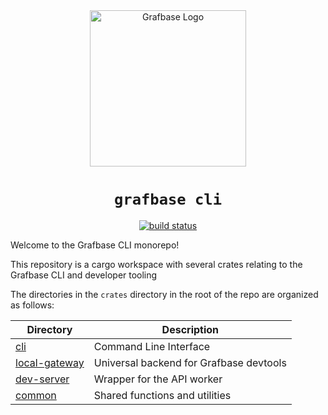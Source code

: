 <div align="center">
  <img alt="Grafbase Logo" height="250px" src="https://grafbase.com/images/other/grafbase-logo-circle.png">
  <h1><code>grafbase cli</code></h1>
  <a href="https://github.com/grafbase/cli/actions/workflows/build.yml"><img alt="build status" src="https://github.com/grafbase/cli/actions/workflows/build.yml/badge.svg"></a>
</div>

Welcome to the Grafbase CLI monorepo!

This repository is a cargo workspace with several crates relating to the Grafbase CLI and developer tooling

The directories in the `crates` directory in the root of the repo are organized as follows:

| Directory                              | Description                             |
| -------------------------------------- | --------------------------------------- |
| [cli](crates/cli/)                     | Command Line Interface                  |
| [local-gateway](crates/local-gateway/) | Universal backend for Grafbase devtools |
| [dev-server](crates/dev-server/)       | Wrapper for the API worker              |
| [common](crates/common/)               | Shared functions and utilities          |
